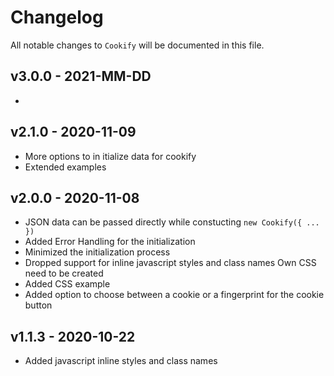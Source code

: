 # Changelog

All notable changes to `Cookify` will be documented in this file.

## v3.0.0 - 2021-MM-DD

-

## v2.1.0 - 2020-11-09

- More options to in itialize data for cookify
- Extended examples

## v2.0.0 - 2020-11-08

- JSON data can be passed directly while constucting `new Cookify({ ... })`
- Added Error Handling for the initialization
- Minimized the initialization process
- Dropped support for inline javascript styles and class names
  Own CSS need to be created
- Added CSS example
- Added option to choose between a cookie or a fingerprint for the cookie button

## v1.1.3 - 2020-10-22

- Added javascript inline styles and class names
